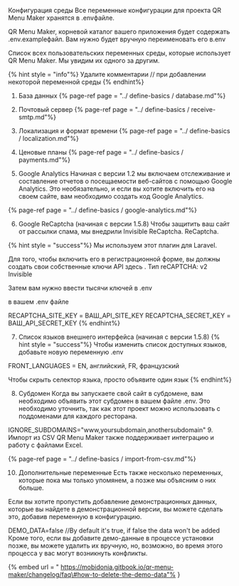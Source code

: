 Конфигурация среды
Все переменные конфигурации для проекта QR Menu Maker хранятся в .envфайле.

QR Menu Maker, корневой каталог вашего приложения будет содержать .env.exampleфайл. Вам нужно будет вручную переименовать его в.env

Список всех пользовательских переменных среды, которые использует QR Menu Maker. Мы увидим их одного за другим.

{% hint style = "info"%} Удалите комментарии // при добавлении некоторой переменной среды {% endhint%}

1. База данных
{% page-ref page = "../ define-basics / database.md"%}

2. Почтовый сервер
{% page-ref page = "../ define-basics / receive-smtp.md"%}

3. Локализация и формат времени
{% page-ref page = "../ define-basics / localization.md"%}

4. Ценовые планы
{% page-ref page = "../ define-basics / payments.md"%}

5. Google Analytics
Начиная с версии 1.2 мы включаем отслеживание и составление отчетов о посещаемости веб-сайтов с помощью Google Analytics. Это необязательно, и если вы хотите включить его на своем сайте, вам необходимо создать код Google Analytics.

{% page-ref page = "../ define-basics / google-analytics.md"%}

6. Google ReCaptcha (начиная с версии 1.5.8)
Чтобы защитить ваш сайт от рассылки спама, мы внедрили Invisible ReCaptcha. ReCaptcha.

{% hint style = "success"%} Мы используем этот плагин для Laravel.

Для того, чтобы включить его в регистрационной форме, вы должны создать свои собственные ключи API здесь .
Тип reCAPTCHA: v2 Invisible

Затем вам нужно ввести тысячи ключей в .env

в вашем .env файле

RECAPTCHA_SITE_KEY = ВАШ_API_SITE_KEY RECAPTCHA_SECRET_KEY = ВАШ_API_SECRET_KEY {% endhint%}

7. Список языков внешнего интерфейса (начиная с версии 1.5.8)
{% hint style = "success"%} Чтобы изменить список доступных языков, добавьте новую переменную .env

FRONT_LANGUAGES = EN, английский, FR, французский

Чтобы скрыть селектор языка, просто объявите один язык {% endhint%}

8. Субдомен
Когда вы запускаете свой сайт в субдомене, вам необходимо объявить этот субдомен в вашем файле .env. Это необходимо уточнить, так как этот проект можно использовать с поддоменами для каждого ресторана.

IGNORE_SUBDOMAINS="www,yoursubdomain,anothersubdomain"
9. Импорт из CSV
QR Menu Maker также поддерживает интеграцию и работу с файлами Excel.

{% page-ref page = "../ define-basics / import-from-csv.md"%}

10. Дополнительные переменные
Есть также несколько переменных, которые пока мы только упомянем, а позже мы объясним о них больше.

Если вы хотите пропустить добавление демонстрационных данных, которые вы найдете в демонстрационной версии, вы можете сделать это, добавив переменную в конфигурацию.

DEMO_DATA=false //By default it's true, if false the data won't be added
Кроме того, если вы добавите демо-данные в процессе установки позже, вы можете удалить их вручную, но, возможно, во время этого процесса у вас могут возникнуть конфликты.

{% embed url = " https://mobidonia.gitbook.io/qr-menu-maker/changelog/faq\#how-to-delete-the-demo-data"% }
